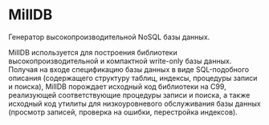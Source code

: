 # MillDB

Генератор высокопроизводительной NoSQL базы данных.

MillDB используется для построения библиотеки высокопроизводительной и компактной write-only базы данных. Получая на входе спецификацию базы данных в виде SQL-подобного описания (содержащего структуру таблиц, индексы, процедуры записи и поиска), MillDB порождает исходный код библиотеки на C99, реализующей соответствующие процедуры записи и поиска, а также исходный код утилиты для низкоуровневого обслуживания базы данных (просмотр записей, проверка на ошибки, перестройка индексов).

